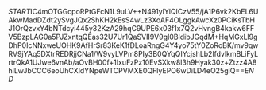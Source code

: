 $START$IC4mOTGGcpoRPtGFcN1L9uLV++N491ylYlQlCzV55/jA1P6vk2KbEL6UAkwMadDZdt2ySvgJQx2ShKH2kEsS4wLz3XoAF4OLggkAwcXz0PCiKsTbHJ1OrQzvxY4bNTdcyi445y32KzA29hqC9UPE6x03f1x7Q2vHvngB4kakw6FFV5BzpLAG0a5PJZxntqQEas32U7Ur1QaSVII9V9gI0BldibJGqdM+HqMGxLl9gDhP0IcNNxweUOHK9AfHrSr83KeK1fDLoaRngG4Y4yo75tY0ZoRoBK/mv9qwRV9jYAq5DXtrREDRjjCNa1/W9vyLVPm8PIy3B0QYqQIYcjshLb2lfdvlkmBLiFyLrtrQkA1UJwe6vnAb/aOvBH00f+1IxuFzPz10EvSXkw8l3h9Hyak30z+Ztzz4A8hlLwJbCCC6eoUhCXldYNpeWTCPVMXE0QFlyEPO6wDiLD4eO25glQ==$END$